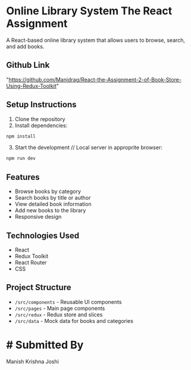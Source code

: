 # Online Library System The React Assignment

A React-based online library system that allows users to browse, search, and add books.

## Github Link
"https://github.com/Manidrag/React-the-Assignment-2-of-Book-Store-Using-Redux-Toolkit"

## Setup Instructions

1. Clone the repository
2. Install dependencies:
```bash
npm install
```

3. Start the development // Local server in approprite browser:
```bash
npm run dev
```

## Features

- Browse books by category
- Search books by title or author
- View detailed book information
- Add new books to the library
- Responsive design

## Technologies Used

- React
- Redux Toolkit
- React Router
- CSS

## Project Structure

- `/src/components` - Reusable UI components
- `/src/pages` - Main page components
- `/src/redux` - Redux store and slices
- `/src/data` - Mock data for books and categories


# # Submitted By
  Manish Krishna Joshi
